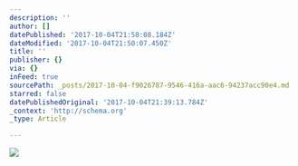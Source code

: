 ```yaml
---
description: ''
author: []
datePublished: '2017-10-04T21:50:08.184Z'
dateModified: '2017-10-04T21:50:07.450Z'
title: ''
publisher: {}
via: {}
inFeed: true
sourcePath: _posts/2017-10-04-f9026787-9546-416a-aac6-94237acc90e4.md
starred: false
datePublishedOriginal: '2017-10-04T21:39:13.784Z'
_context: 'http://schema.org'
_type: Article

---
```

![](https://the-grid-user-content.s3-us-west-2.amazonaws.com/db5f86d9-2df1-4bd4-8f32-789326946d8f.jpg)